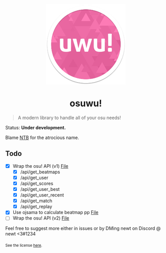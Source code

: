 <div align="center">
	<img src="osuwu.png" alt="osu! logo" height="250">
	<h1>osuwu!</h1>
</div>

> A modern library to handle all of your osu needs!

Status: **Under development.**

Blame [NTB](https://github.com/GD-NTB) for the atrocious name.

## Todo

- [x] Wrap the osu! API (v1) [File](src/osuwuV1.ts)
	- [x] /api/get_beatmaps
	- [x] /api/get_user
	- [x] /api/get_scores
	- [x] /api/get_user_best
	- [x] /api/get_user_recent
	- [x] /api/get_match
	- [x] /api/get_replay
- [x] Use ojsama to calculate beatmap pp [File](src/PPCalculator.ts)
- [ ] Wrap the osu! API (v2) [File](src/osuwu.ts)

Feel free to suggest more either in issues or by DMing newt on Discord @ newt <3#1234

<sub>See the license <a href="license.md">here</a>.</sub>
